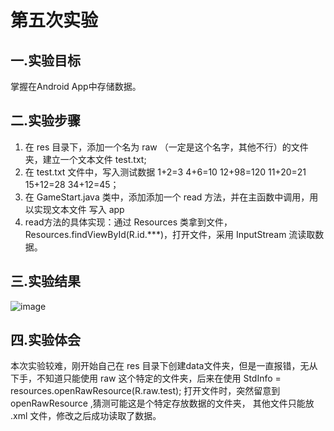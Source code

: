 # 第五次实验
## 一.实验目标
掌握在Android App中存储数据。

## 二.实验步骤
1. 在 res 目录下，添加一个名为 raw （一定是这个名字，其他不行）的文件夹，建立一个文本文件 test.txt;
2. 在 test.txt 文件中，写入测试数据 1+2=3 4+6=10 12+98=120 11+20=21 15+12=28 34+12=45；
3. 在 GameStart.java 类中，添加添加一个 read 方法，并在主函数中调用，用以实现文本文件 写入 app
4. read方法的具体实现：通过 Resources 类拿到文件，Resources.findViewById(R.id.***)，打开文件，采用 InputStream 流读取数据。

## 三.实验结果
![image](https://github.com/lgc1999/android-labs-2018/blob/master/soft1614080902134/%E5%AE%9E%E9%AA%8C5.png)

## 四.实验体会
本次实验较难，刚开始自己在 res 目录下创建data文件夹，但是一直报错，无从下手，不知道只能使用 raw 这个特定的文件夹，后来在使用
StdInfo = resources.openRawResource(R.raw.test); 打开文件时，突然留意到 openRawResource ,猜测可能这是个特定存放数据的文件夹，
其他文件只能放 .xml 文件，修改之后成功读取了数据。
